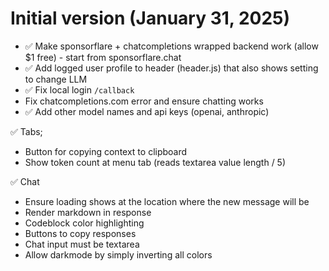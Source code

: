 # Initial version (January 31, 2025)

- ✅ Make sponsorflare + chatcompletions wrapped backend work (allow $1 free) - start from sponsorflare.chat
- ✅ Add logged user profile to header (header.js) that also shows setting to change LLM
- ✅ Fix local login `/callback`
- Fix chatcompletions.com error and ensure chatting works
- ✅ Add other model names and api keys (openai, anthropic)

✅ Tabs;

- Button for copying context to clipboard
- Show token count at menu tab (reads textarea value length / 5)

✅ Chat

- Ensure loading shows at the location where the new message will be
- Render markdown in response
- Codeblock color highlighting
- Buttons to copy responses
- Chat input must be textarea
- Allow darkmode by simply inverting all colors
